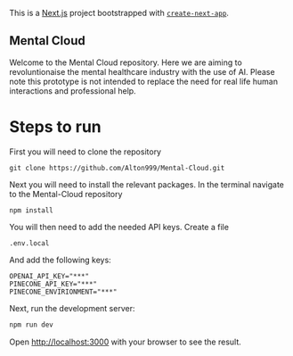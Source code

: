 This is a [Next.js](https://nextjs.org/) project bootstrapped with [`create-next-app`](https://github.com/vercel/next.js/tree/canary/packages/create-next-app).

## Mental Cloud
Welcome to the Mental Cloud repository. Here we are aiming to revoluntionaise the mental healthcare industry with the use of AI. Please note this prototype is not intended to replace the need for real life human interactions and professional help.

# Steps to run 
First you will need to clone the repository
```
git clone https://github.com/Alton999/Mental-Cloud.git
```

Next you will need to install the relevant packages.
In the terminal navigate to the Mental-Cloud repository
```
npm install
``` 
You will then need to add the needed API keys.
Create a file 
```
.env.local
```

And add the following keys:
```
OPENAI_API_KEY="***"
PINECONE_API_KEY="***"
PINECONE_ENVIRIONMENT="***"
```

Next, run the development server:

```bash
npm run dev
```

Open [http://localhost:3000](http://localhost:3000) with your browser to see the result.
